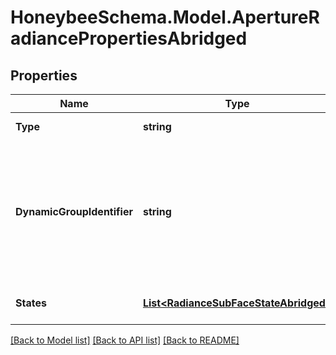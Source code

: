 
# HoneybeeSchema.Model.ApertureRadiancePropertiesAbridged

## Properties

Name | Type | Description | Notes
------------ | ------------- | ------------- | -------------
**Type** | **string** |  | [optional] [readonly] [default to "ApertureRadiancePropertiesAbridged"]
**DynamicGroupIdentifier** | **string** | An optional string to note the dynamic group &#39;             &#39;to which the Aperture is a part of. Apertures sharing the same &#39;             &#39;dynamic_group_identifier will have their states change in unison. &#39;             &#39;If None, the Aperture is assumed to be static. (default: None). | [optional] 
**States** | [**List&lt;RadianceSubFaceStateAbridged&gt;**](RadianceSubFaceStateAbridged.md) | An optional list of abridged states (default: None). | [optional] 

[[Back to Model list]](../README.md#documentation-for-models)
[[Back to API list]](../README.md#documentation-for-api-endpoints)
[[Back to README]](../README.md)

